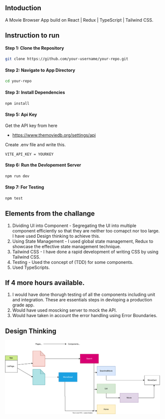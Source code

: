 ## Intoduction

A Movie Browser App build on React | Redux | TypeScript | Tailwind CSS.

## Instruction to run

#### Step 1: Clone the Repository

```bash
git clone https://github.com/your-username/your-repo.git
```

#### Step 2: Navigate to App Directory

```bash
cd your-repo
```

#### Step 3: Install Dependencies

```bash
npm install
```

#### Step 5: Api Key

Get the API key from here

- https://www.themoviedb.org/settings/api

Create .env file and write this.

```
VITE_API_KEY = YOURKEY
```

#### Step 6: Run the Devlopement Server

```bash
npm run dev
```

#### Step 7: For Testing

```bash
npm test
```

## Elements from the challange

1. Dividing UI into Component - Segregating the UI into multiple component efficiently so that they are neither too comapct nor too large. I have used Design thinking to achieve this.
2. Using State Management - I used global state management, Redux to showcase the effective state management technique.
3. Tailwind CSS - I have done a rapid development of writing CSS by using Tailwind CSS.
4. Testing - Used the concept of (TDD) for some components.
5. Used TypeScripts.

## If 4 more hours available.

1. I would have done thorugh testing of all the components including unit and integration. These are essentials steps in devloping a production grade app.
2. Would have used moscking server to mock the API.
3. Would have taken in account the error handling using Error Boundaries.

## Design Thinking

![Component Image](./src/assets/Movie%20Browser%20Component%20Hierachy.drawio.svg)
